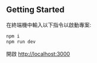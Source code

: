 ## Getting Started

在終端機中輸入以下指令以啟動專案:

```bash
npm i
npm run dev
```

開啟 [http://localhost:3000](http://localhost:3000)
